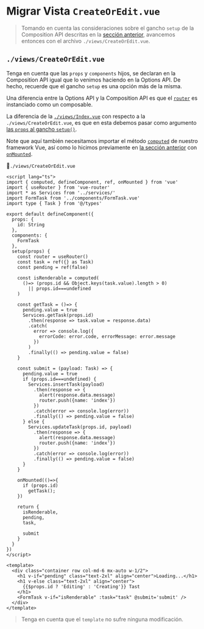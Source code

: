 # Migrar Vista `CreateOrEdit.vue`

>Tomando en cuenta las consideraciones sobre el gancho `setup` de la Composition API descritas en la [sección anterior](../composition-api/migrate-index-view.html), avancemos entonces con el archivo `./views/CreateOrEdit.vue`.

## `./views/CreateOrEdit.vue`

Tenga en cuenta que las `props` y `components` hijos, se declaran en la Composition API igual que lo venimos haciendo en la Options API. De hecho, recuerde que el gancho `setup` es una opción más de la misma.

Una diferencia entre la Options API y la Composition API es que el [`router`](https://router.vuejs.org/guide/advanced/composition-api.html) es instanciado como un composable.

La diferencia de la [`./views/Index.vue`](../composition-api/migrate-index-view.html) con respecto a la `./views/CreateOrEdit.vue`, es que en esta debemos pasar como argumento [las `props` al gancho `setup()`](https://vuejs.org/api/composition-api-setup.html#accessing-props).

Note que aquí también necesitamos importar el método [`computed`](https://vuejs.org/guide/essentials/computed.html) de nuestro framework Vue, así como lo hicimos previamente en [la sección anterior](../composition-api/migrate-index-view.html) con [`onMounted`](https://vuejs.org/api/composition-api-lifecycle.html#onmounted).

📃`./views/CreateOrEdit.vue`
```vue{2,3,9,10,11,12,13,14,15,16,20,21,22,23}
<script lang="ts">
import { computed, defineComponent, ref, onMounted } from 'vue'
import { useRouter } from 'vue-router'
import * as Services from '../services/'
import FormTask from '../components/FormTask.vue'
import type { Task } from '@/types'

export default defineComponent({
  props: {
    id: String
  },
  components: {
    FormTask
  },
  setup(props) {
    const router = useRouter()
    const task = ref({} as Task)
    const pending = ref(false)

    const isRenderable = computed(
      ()=> (props.id && Object.keys(task.value).length > 0)
        || props.id===undefined
    )
    
    const getTask = ()=> {
      pending.value = true
      Services.getTask(props.id)
        .then(response => task.value = response.data)
        .catch(
          error => console.log({
            errorCode: error.code, errorMessage: error.message
          })
        )
        .finally(() => pending.value = false)
    }

    const submit = (payload: Task) => {
      pending.value = true
      if (props.id===undefined) {
        Services.insertTask(payload)
          .then(response => {
            alert(response.data.message)
            router.push({name: 'index'})
          })
          .catch(error => console.log(error))
          .finally(() => pending.value = false)
      } else {      
        Services.updateTask(props.id, payload)
          .then(response => {
            alert(response.data.message)
            router.push({name: 'index'})
          })
          .catch(error => console.log(error))
          .finally(() => pending.value = false)
      }
    }

    onMounted(()=>{
      if (props.id)
        getTask();
    })

    return {
      isRenderable,
      pending,
      task,

      submit
    }
  }
})
</script>

<template>
  <div class="container row col-md-6 mx-auto w-1/2">
    <h1 v-if="pending" class="text-2xl" align="center">Loading...</h1>
    <h1 v-else class="text-2xl" align="center">
      {{$props.id ? 'Editing' : 'Creating'}} Tast
    </h1>
    <FormTask v-if="isRenderable" :task="task" @submit='submit' />
  </div>
</template>
```

>Tenga en cuenta que el `template` no sufre ninguna modificación.

